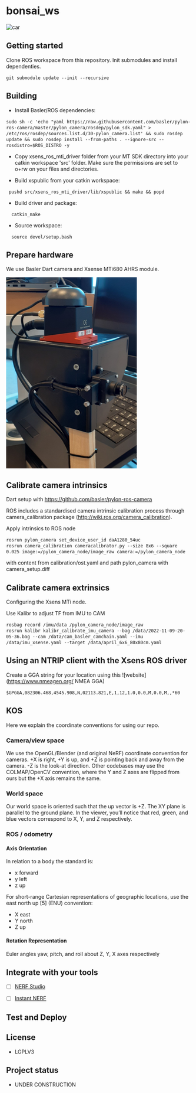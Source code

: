 # bonsai_ws


![car](docs/car.gif "car")

## Getting started

Clone ROS workspace from this repository. Init submodules and install dependenties.
```
git submodule update --init --recursive

```


## Building

  - Install Basler/ROS dependencies:
```
sudo sh -c 'echo "yaml https://raw.githubusercontent.com/basler/pylon-ros-camera/master/pylon_camera/rosdep/pylon_sdk.yaml" > /etc/ros/rosdep/sources.list.d/30-pylon_camera.list' && sudo rosdep update && sudo rosdep install --from-paths . --ignore-src --rosdistro=$ROS_DISTRO -y
```

  - Copy xsens_ros_mti_driver folder from your MT SDK directory into your catkin workspace 'src' folder.
        Make sure the permissions are set to o+rw on your files and directories.

  - Build xspublic from your catkin workspace:
```
 pushd src/xsens_ros_mti_driver/lib/xspublic && make && popd
```
  - Build driver and package:
```
  catkin_make
```
  - Source workspace:
```
  source devel/setup.bash
```

## Prepare hardware

We use Basler Dart camera and Xsense MTi680 AHRS module.

![NERF camera](docs/ahrs_cam_quoter.png "NERF camera")

## Calibrate camera intrinsics

Dart setup with https://github.com/basler/pylon-ros-camera

ROS includes a standardised camera intrinsic calibration process through camera_calibration package (http://wiki.ros.org/camera_calibration).

Apply intrinsics to ROS node
```
rosrun pylon_camera set_device_user_id daA1280_54uc
rosrun camera_calibration cameracalibrator.py --size 8x6 --square 0.025 image:=/pylon_camera_node/image_raw camera:=/pylon_camera_node
```
with content from calibration/ost.yaml and path pylon_camera with camera_setup.diff

## Calibrate camera extrinsics
Configuring the Xsens MTi node.

Use Kalibr to adjust TF from IMU to CAM
```
rosbag record /imu/data /pylon_camera_node/image_raw
rosrun kalibr kalibr_calibrate_imu_camera --bag /data/2022-11-09-20-05-36.bag --cam /data/cam_basler_camchain.yaml --imu /data/imu_xsense.yaml --target /data/april_6x6_80x80cm.yaml
```
## Using an NTRIP client with the Xsens ROS driver
Create a GGA string for your location using this ![website](https://www.nmeagen.org/ NMEA GGA)

```
$GPGGA,082306.468,4545.908,N,02113.821,E,1,12,1.0,0.0,M,0.0,M,,*60
```


## KOS
Here we explain the coordinate conventions for using our repo.

### Camera/view space

We use the OpenGL/Blender (and original NeRF) coordinate convention
for cameras. +X is right, +Y is up, and +Z is pointing back and away
from the camera. -Z is the look-at direction. Other codebases may use
the COLMAP/OpenCV convention, where the Y and Z axes are flipped from
ours but the +X axis remains the same.

### World space

Our world space is oriented such that the up vector is +Z. The XY
plane is parallel to the ground plane. In the viewer, you’ll notice
that red, green, and blue vectors correspond to X, Y, and Z
respectively.

### ROS / odometry

#### Axis Orientation

In relation to a body the standard is:
  -  x forward
  -  y left
  -  z up

For short-range Cartesian representations of geographic locations, use the east north up [5] (ENU) convention:
  -  X east
  -  Y north
  -  Z up

#### Rotation Representation

Euler angles yaw, pitch, and roll about Z, Y, X axes respectively


## Integrate with your tools

- [ ] [NERF Studio](https://docs.nerf.studio/en/latest/index.html)

- [ ] [Instant NERF](https://github.com/NVlabs/instant-ngp)


## Test and Deploy


## License
 - LGPLV3

## Project status
 - UNDER CONSTRUCTION
